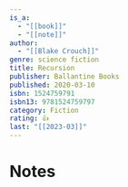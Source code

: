 ```yaml
---
is_a:
  - "[[book]]"
  - "[[note]]"
author:
  - "[[Blake Crouch]]"
genre: science fiction
title: Recursion
publisher: Ballantine Books
published: 2020-03-10
isbn: 1524759791
isbn13: 9781524759797
category: Fiction
rating: 👍
last: "[[2023-03]]"
---
```

# Notes
